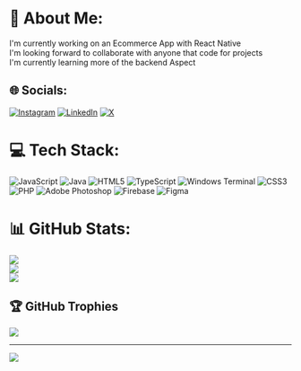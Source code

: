 # 💫 About Me:
I'm currently working on an Ecommerce App with React Native<br>I'm looking forward to collaborate with anyone that code for projects<br>I'm currently learning more of the backend Aspect


## 🌐 Socials:
[![Instagram](https://img.shields.io/badge/Instagram-%23E4405F.svg?logo=Instagram&logoColor=white)](https://instagram.com/47_iceman) [![LinkedIn](https://img.shields.io/badge/LinkedIn-%230077B5.svg?logo=linkedin&logoColor=white)](https://linkedin.com/in/isaac-obeng-obeng) [![X](https://img.shields.io/badge/X-black.svg?logo=X&logoColor=white)](https://x.com/ike_did) 

# 💻 Tech Stack:
![JavaScript](https://img.shields.io/badge/javascript-%23323330.svg?style=for-the-badge&logo=javascript&logoColor=%23F7DF1E) ![Java](https://img.shields.io/badge/java-%23ED8B00.svg?style=for-the-badge&logo=openjdk&logoColor=white) ![HTML5](https://img.shields.io/badge/html5-%23E34F26.svg?style=for-the-badge&logo=html5&logoColor=white) ![TypeScript](https://img.shields.io/badge/typescript-%23007ACC.svg?style=for-the-badge&logo=typescript&logoColor=white) ![Windows Terminal](https://img.shields.io/badge/Windows%20Terminal-%234D4D4D.svg?style=for-the-badge&logo=windows-terminal&logoColor=white) ![CSS3](https://img.shields.io/badge/css3-%231572B6.svg?style=for-the-badge&logo=css3&logoColor=white) ![PHP](https://img.shields.io/badge/php-%23777BB4.svg?style=for-the-badge&logo=php&logoColor=white) ![Adobe Photoshop](https://img.shields.io/badge/adobe%20photoshop-%2331A8FF.svg?style=for-the-badge&logo=adobe%20photoshop&logoColor=white) ![Firebase](https://img.shields.io/badge/firebase-%23039BE5.svg?style=for-the-badge&logo=firebase) ![Figma](https://img.shields.io/badge/figma-%23F24E1E.svg?style=for-the-badge&logo=figma&logoColor=white)
# 📊 GitHub Stats:
![](https://github-readme-stats.vercel.app/api?username=isaacobenzy&theme=dark&hide_border=false&include_all_commits=true&count_private=false)<br/>
![](https://github-readme-streak-stats.herokuapp.com/?user=isaacobenzy&theme=dark&hide_border=false)<br/>
![](https://github-readme-stats.vercel.app/api/top-langs/?username=isaacobenzy&theme=dark&hide_border=false&include_all_commits=true&count_private=false&layout=compact)

## 🏆 GitHub Trophies
![](https://github-profile-trophy.vercel.app/?username=isaacobenzy&theme=radical&no-frame=false&no-bg=true&margin-w=4)

---
[![](https://visitcount.itsvg.in/api?id=isaacobenzy&icon=0&color=0)](https://visitcount.itsvg.in)

<!-- Proudly created with GPRM ( https://gprm.itsvg.in ) -->
